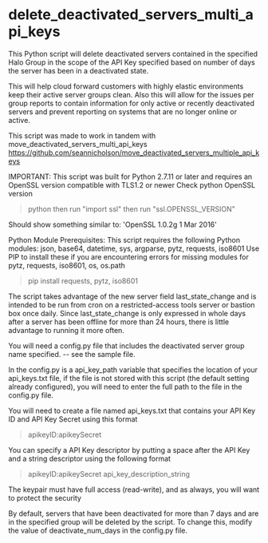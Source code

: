 # delete_deactivated_servers_multi_api_keys

This Python script will delete deactivated servers contained in the
specified Halo Group in the scope of the API Key specified based on
number of days the server has been in a deactivated state.

This will help cloud forward customers with highly elastic environments
keep their active server groups clean. Also this will allow for the issues
per group reports to contain information for only active or recently
deactivated servers and prevent reporting on systems that are no longer
online or active.

This script was made to work in tandem with
move_deactivated_servers_multi_api_keys
https://github.com/seannicholson/move_deactivated_servers_multiple_api_keys

IMPORTANT:
This script was built for Python 2.7.11 or later and requires an OpenSSL
version compatible with TLS1.2 or newer
Check python OpenSSL version

  >python
  then run "import ssl"
  then run "ssl.OPENSSL_VERSION"

Should show something similar to:
'OpenSSL 1.0.2g  1 Mar 2016'


Python Module Prerequisites:
This script requires the following Python modules:
json, base64, datetime, sys, argparse, pytz, requests, iso8601
Use PIP to install these if you are encountering errors for missing modules
for pytz, requests, iso8601, os, os.path
> pip install requests, pytz, iso8601

The script takes advantage of the new server field last_state_change and
is intended to be run from cron on a restricted-access tools server or
bastion box once daily.  Since last_state_change is only expressed in whole
days after a server has been offline for more than 24 hours, there is little
advantage to running it more often.

You will need a config.py file that includes the deactivated server group name
specified. -- see the sample file.

In the config.py is a api_key_path variable that specifies the location of
your api_keys.txt file, if the file is not stored with this script (the
default setting already configured), you will need to enter the full path
to the file in the config.py file.

You will need to create a file named api_keys.txt that contains your API Key ID
and API Key Secret using this format
> apikeyID:apikeySecret

You can specify a API Key descriptor by putting a space after the API Key and a
string descriptor using the following format
> apikeyID:apikeySecret api_key_description_string

The keypair must have full access (read-write), and as always, you will want to
protect the security

By default, servers that have been deactivated for more than 7 days and are
in the specified group will be deleted by the script. To change this, modify
the value of deactivate_num_days in the config.py file.
